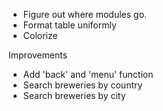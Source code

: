 - Figure out where modules go. 
- Format table uniformly
- Colorize

Improvements
- Add 'back' and 'menu' function
- Search breweries by country
- Search breweries by city 